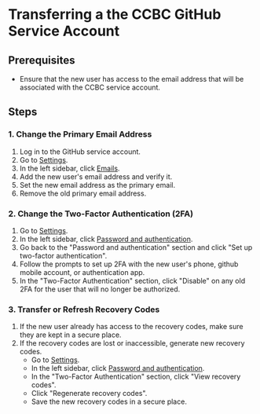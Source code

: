 # Transferring a the CCBC GitHub Service Account

## Prerequisites

- Ensure that the new user has access to the email address that will be associated with the CCBC service account.

## Steps

### 1. Change the Primary Email Address

1. Log in to the GitHub service account.
2. Go to [Settings](https://github.com/settings/profile).
3. In the left sidebar, click [Emails](https://github.com/settings/emails).
4. Add the new user's email address and verify it.
5. Set the new email address as the primary email.
6. Remove the old primary email address.

### 2. Change the Two-Factor Authentication (2FA)

1. Go to [Settings](https://github.com/settings/profile).
2. In the left sidebar, click [Password and authentication](https://github.com/settings/security).
3. Go back to the "Password and authentication" section and click "Set up two-factor authentication".
4. Follow the prompts to set up 2FA with the new user's phone, github mobile account, or authentication app.
5. In the "Two-Factor Authentication" section, click "Disable" on any old 2FA for the user that will no longer be authorized.

### 3. Transfer or Refresh Recovery Codes

1. If the new user already has access to the recovery codes, make sure they are kept in a secure place.
2. If the recovery codes are lost or inaccessible, generate new recovery codes.
   - Go to [Settings](https://github.com/settings/profile).
   - In the left sidebar, click [Password and authentication](https://github.com/settings/security).
   - In the "Two-Factor Authentication" section, click "View recovery codes".
   - Click "Regenerate recovery codes".
   - Save the new recovery codes in a secure place.
